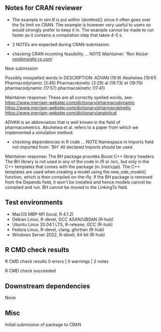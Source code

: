 ## Notes for CRAN reviewer

- The example in sim.R is put within \donttest{} since it often goes over the 5s limit on CRAN. The example is however very useful to users so would strongly prefer to keep it in. The example cannot be made to run faster as it contains a compilation step that takes 4-5 s.

- 2 NOTEs are expected during CRAN-submission.

* checking CRAN incoming feasibility ... NOTE
Maintainer: 'Ron Keizer <ron@insight-rx.com>'

New submission

Possibly misspelled words in DESCRIPTION:
  ADVAN (19:9)
  Abuhelwa (19:61)
  Pharmacodynamic (3:45)
  Pharmacokinetic (3:29)
  al (19:73)
  et (19:70)
  pharmacodynamic (17:57)
  pharmacokinetic (17:41)

Maintainer response: These are all correctly spelled words, see:
https://www.merriam-webster.com/dictionary/pharmacodynamic
https://www.merriam-webster.com/dictionary/pharmacokinetic
https://www.merriam-webster.com/dictionary/analytical

ADVAN is an abbreviation that is well known in the field of pharmacometrics. Abuhelwa et al. refers to a paper from which we implemented a simulation method.

* checking dependencies in R code ... NOTE
Namespace in Imports field not imported from: 'BH'
  All declared Imports should be used.

Maintainer response: The BH package provides Boost C++ library headers. The BH library is not used in any of the code in /R or /src, but only in the C++ templates that comes with the package (in /inst/cpp). The C++ templates are used when creating a model using the new_ode_model() function, which is then compiled on-the-fly. If the BH package is removed from the Depends field, it won't be installed and hence models cannot be compiled and run. BH cannot be moved to the LinkingTo field.

## Test environments

* MacOS MBP-M1 (local, R 4.1.2)
* Debian Linux, R-devel, GCC ASAN/UBSAN (R-hub)
* Ubuntu Linux 20.04.1 LTS, R-release, GCC (R-hub)
* Fedora Linux, R-devel, clang, gfortran (R-hub)
* Windows Server 2022, R-devel, 64 bit (R-hub)

## R CMD check results

R CMD check results
0 errors | 0 warnings | 2 notes

R CMD check succeeded


## Downstream dependencies

None


## Misc

Initial submission of package to CRAN


